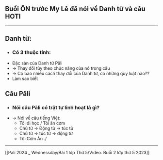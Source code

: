 Buổi ÔN trước My Lê đã nói về Danh từ và câu HOTI
---
---
## Danh từ: 
- ### Có 3 thuộc tính: 
- Đặc sản của Danh từ Pāli
- -> Thay đổi tùy theo chức năng của nó trong câu
- -> Có bao nhiêu cách thay đổi của Danh từ, có những quy luật nào??
- Làm sao biết 

## **Câu Pāli**
- ### Nói câu Pāli có trật tự linh hoạt là gì?
- -> Nói về câu tiếng Việt:
	- Tôi đi học / Tôi ăn cơm
	- Chủ từ  -> Động từ -> túc từ
	- Chủ từ -> túc từ -> động từ
	- Tôi  Cơm Ăn ./






---
[[Pali 2024 _ Wednessday/Bài 1 lớp Thứ 5/Video. Buổi 2 lớp thứ 5 2023]]
